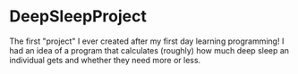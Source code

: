 # DeepSleepProject
The first "project" I ever created after my first day learning programming! I had an idea of a program that calculates (roughly) how much deep sleep an individual gets and whether they need more or less.
